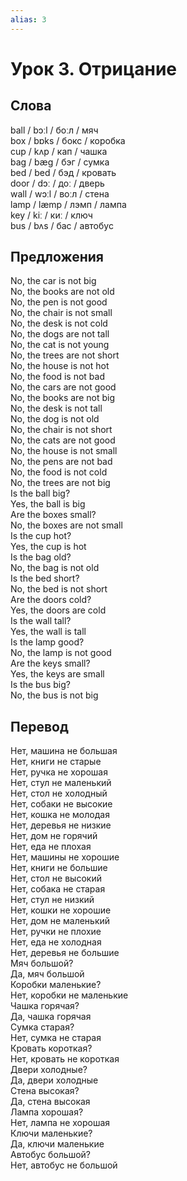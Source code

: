 ```yaml
---
alias: 3
---
```


# Урок 3. Отрицание

## Слова

ball / bɔːl / боːл / мяч  
box / bɒks / бокс / коробка  
cup / kʌp / кап / чашка  
bag / bæɡ / бэг / сумка  
bed / bed / бэд / кровать  
door / dɔː / доː / дверь  
wall / wɔːl / воːл / стена  
lamp / læmp / лэмп / лампа  
key / kiː / киː / ключ  
bus / bʌs / бас / автобус

## Предложения

No, the car is not big  
No, the books are not old  
No, the pen is not good  
No, the chair is not small  
No, the desk is not cold  
No, the dogs are not tall  
No, the cat is not young  
No, the trees are not short  
No, the house is not hot  
No, the food is not bad  
No, the cars are not good  
No, the books are not big  
No, the desk is not tall  
No, the dog is not old  
No, the chair is not short  
No, the cats are not good  
No, the house is not small  
No, the pens are not bad  
No, the food is not cold  
No, the trees are not big  
Is the ball big?  
Yes, the ball is big  
Are the boxes small?  
No, the boxes are not small  
Is the cup hot?  
Yes, the cup is hot  
Is the bag old?  
No, the bag is not old  
Is the bed short?  
No, the bed is not short  
Are the doors cold?  
Yes, the doors are cold  
Is the wall tall?  
Yes, the wall is tall  
Is the lamp good?  
No, the lamp is not good  
Are the keys small?  
Yes, the keys are small  
Is the bus big?  
No, the bus is not big

## Перевод

Нет, машина не большая  
Нет, книги не старые  
Нет, ручка не хорошая  
Нет, стул не маленький  
Нет, стол не холодный  
Нет, собаки не высокие  
Нет, кошка не молодая  
Нет, деревья не низкие  
Нет, дом не горячий  
Нет, еда не плохая  
Нет, машины не хорошие  
Нет, книги не большие  
Нет, стол не высокий  
Нет, собака не старая  
Нет, стул не низкий  
Нет, кошки не хорошие  
Нет, дом не маленький  
Нет, ручки не плохие  
Нет, еда не холодная  
Нет, деревья не большие  
Мяч большой?  
Да, мяч большой  
Коробки маленькие?  
Нет, коробки не маленькие  
Чашка горячая?  
Да, чашка горячая  
Сумка старая?  
Нет, сумка не старая  
Кровать короткая?  
Нет, кровать не короткая  
Двери холодные?  
Да, двери холодные  
Стена высокая?  
Да, стена высокая  
Лампа хорошая?  
Нет, лампа не хорошая  
Ключи маленькие?  
Да, ключи маленькие  
Автобус большой?  
Нет, автобус не большой
